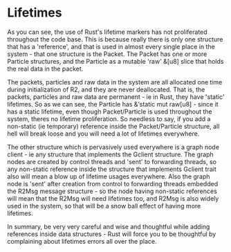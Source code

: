 # Lifetimes

As you can see, the use of Rust's lifetime markers has not proliferated throughout the code base. This is because really there is only one structure that has a 'reference', and that is used in almost every single place in the system - that one structure is the Packet. The Packet has one or more Particle structures, and the Particle as a mutable 'raw' &[u8] slice that holds the real data in the packet.

The packets, particles and raw data in the system are all allocated one time during initialization of R2, and they are never deallocated. That is, the packets, particles and raw data are permanent - ie in Rust, they have 'static' lifetimes. So as we can see, the Particle has &'static mut raw[u8] - since it has a static lifetime, even though Packet/Particle is used throughout the system, theres no lifetime proliferation. So needless to say, if you add a non-static (ie temporary) reference inside the Packet/Particle structure, all hell will break loose and you will need a lot of lifetimes everywhere.

The other structure which is pervasively used everywhere is a graph node client - ie any structure that implements the Gclient structure. The graph nodes are created by control threads and 'sent' to forwarding threads, so any non-static reference inside the structure that implements Gclient trait also will mean a blow up of lifetime usages everywhere. Also the graph node is 'sent' after creation from control to forwarding threads embedded the R2Msg message structure - so the node having non-static references will mean that the R2Msg will need lifetimes too, and R2Msg is also widely used in the system, so that will be a snow ball effect of having more lifetimes.

In summary, be very very careful and wise and thoughtful while adding references inside data structures - Rust will force you to be thoughtful by complaining about lifetimes errors all over the place.